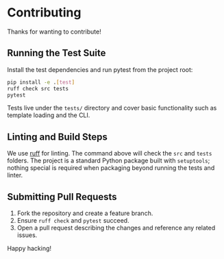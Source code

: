 # Contributing

Thanks for wanting to contribute!

## Running the Test Suite

Install the test dependencies and run pytest from the project root:

```bash
pip install -e .[test]
ruff check src tests
pytest
```

Tests live under the `tests/` directory and cover basic functionality such as template loading and the CLI.

## Linting and Build Steps

We use [ruff](https://github.com/astral-sh/ruff) for linting. The command above will check the `src` and `tests` folders. The project is a standard Python package built with `setuptools`; nothing special is required when packaging beyond running the tests and linter.

## Submitting Pull Requests

1. Fork the repository and create a feature branch.
2. Ensure `ruff check` and `pytest` succeed.
3. Open a pull request describing the changes and reference any related issues.

Happy hacking!
